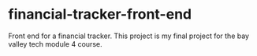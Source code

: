 
# financial-tracker-front-end
Front end for a financial tracker. This project is my final project for the bay valley tech module 4 course.